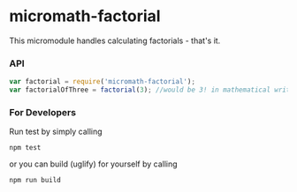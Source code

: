# micromath-factorial

This micromodule handles calculating factorials - that's it.

### API

```javascript
var factorial = require('micromath-factorial');
var factorialOfThree = factorial(3); //would be 3! in mathematical writing
```

### For Developers

Run test by simply calling

```
npm test
```

or you can build (uglify) for yourself by calling

```
npm run build
```
